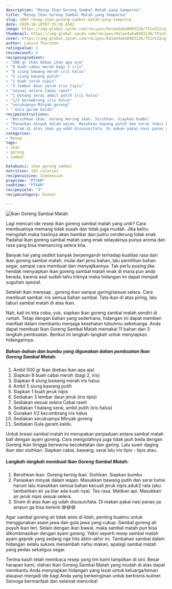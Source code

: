 ```yaml
---
description: "Resep Ikan Goreng Sambal Matah yang Sempurna"
title: "Resep Ikan Goreng Sambal Matah yang Sempurna"
slug: 1007-resep-ikan-goreng-sambal-matah-yang-sempurna
date: 2020-10-10T07:35:50.450Z
image: https://img-global.cpcdn.com/recipes/0a1ae4a6a0983136/751x532cq70/ikan-goreng-sambal-matah-foto-resep-utama.jpg
thumbnail: https://img-global.cpcdn.com/recipes/0a1ae4a6a0983136/751x532cq70/ikan-goreng-sambal-matah-foto-resep-utama.jpg
cover: https://img-global.cpcdn.com/recipes/0a1ae4a6a0983136/751x532cq70/ikan-goreng-sambal-matah-foto-resep-utama.jpg
author: Louisa Thornton
ratingvalue: 3
reviewcount: 6
recipeingredient:
- "500 gr Ikan bebas ikan apa aja"
- "8 buah cabai merah bagi 2 iris"
- "8 siung bawang merah iris halus"
- "5 siung bawang putih"
- "1 buah jeruk nipis"
- "3 lembar daun jeruk iris tipis"
- "sesuai selera Cabai rawit"
- "1 batang serai ambil putih iris halus"
- "1/2 kecombrang iris halus"
- "secukupnya Minyak goreng"
- " Gula garam kaldu"
recipeinstructions:
- "Bersihkan ikan. Goreng kering ikan. Sisihkan. Siapkan bumbu"
- "Panaskan minyak dalam wajan. Masukkan bawang putih dan serai tumis harum lalu masukkan semua bahan kecuali jeruk nipis.aduk2 rata (aku tambahkan air ya biar ada kuah nya). Tes rasa. Matikan api. Masukkan air jeruk nipis sesuai selera."
- "Siram di atas ikan yg udah disusun/tata. Di makan pakai nasi panas ya ampun ga bisa berenti 😅😅😅"
categories:
- Resep
tags:
- ikan
- goreng
- sambal

katakunci: ikan goreng sambal 
nutrition: 183 calories
recipecuisine: Indonesian
preptime: "PT26M"
cooktime: "PT46M"
recipeyield: "3"
recipecategory: Dinner

---
```



![Ikan Goreng Sambal Matah](https://img-global.cpcdn.com/recipes/0a1ae4a6a0983136/751x532cq70/ikan-goreng-sambal-matah-foto-resep-utama.jpg)

Lagi mencari ide resep ikan goreng sambal matah yang unik? Cara membuatnya memang tidak susah dan tidak juga mudah. Jika keliru mengolah maka hasilnya akan hambar dan justru cenderung tidak enak. Padahal ikan goreng sambal matah yang enak selayaknya punya aroma dan rasa yang bisa memancing selera kita.

Banyak hal yang sedikit banyak berpengaruh terhadap kualitas rasa dari ikan goreng sambal matah, mulai dari jenis bahan, lalu pemilihan bahan segar, sampai cara membuat dan menyajikannya. Tak perlu pusing jika hendak menyiapkan ikan goreng sambal matah enak di mana pun anda berada, karena asal sudah tahu triknya maka hidangan ini dapat menjadi suguhan spesial.

Setelah ikan meresap , goreng ikan sampai garing/sesuai selera. Cara membuat sambal: iris semua bahan sambal. Tata ikan di atas piring, lalu taburi sambal matah di atas ikan.


Nah, kali ini kita coba, yuk, siapkan ikan goreng sambal matah sendiri di rumah. Tetap dengan bahan yang sederhana, hidangan ini dapat memberi manfaat dalam membantu menjaga kesehatan tubuhmu sekeluarga. Anda dapat membuat Ikan Goreng Sambal Matah memakai 11 bahan dan 3 langkah pembuatan. Berikut ini langkah-langkah untuk menyiapkan hidangannya.

<!--inarticleads1-->

##### Bahan-bahan dan bumbu yang digunakan dalam pembuatan Ikan Goreng Sambal Matah:

1. Ambil 500 gr Ikan (bebas ikan apa aja)
1. Siapkan 8 buah cabai merah (bagi 2, iris)
1. Siapkan 8 siung bawang merah iris halus
1. Ambil 5 siung bawang putih
1. Siapkan 1 buah jeruk nipis
1. Sediakan 3 lembar daun jeruk (iris tipis)
1. Sediakan sesuai selera Cabai rawit
1. Sediakan 1 batang serai, ambil putih (iris halus)
1. Gunakan 1/2 kecombrang iris halus
1. Sediakan secukupnya Minyak goreng
1. Sediakan  Gula garam kaldu


Untuk kreasi sambal matah ini merupakan perpaduan antara sambal matah bali dengan ayam goreng. Cara mengolahnya juga tidak jauh beda dengan Goreng ikan hingga berwarna kecokelatan dan garing. Lalu suwir daging ikan dan sisihkan. Siapkan cabai, bawang, serai lalu iris tipis - tipis atau. 

<!--inarticleads2-->

##### Langkah-langkah membuat Ikan Goreng Sambal Matah:

1. Bersihkan ikan. Goreng kering ikan. Sisihkan. Siapkan bumbu
1. Panaskan minyak dalam wajan. Masukkan bawang putih dan serai tumis harum lalu masukkan semua bahan kecuali jeruk nipis.aduk2 rata (aku tambahkan air ya biar ada kuah nya). Tes rasa. Matikan api. Masukkan air jeruk nipis sesuai selera.
1. Siram di atas ikan yg udah disusun/tata. Di makan pakai nasi panas ya ampun ga bisa berenti 😅😅😅


Agar sambal goreng ati tidak amis di lidah, penting buatmu untuk menggunakan asam jawa dan gula jawa yang cukup. Sambal goreng ati puyuh ikan teri. Selain dengan ikan bawal, maka sambal matah pun bisa dikombinasikan dengan ayam goreng. Yakni seperti resep sambal matah ayam geprek yang sedang nge hits akhir-akhir ini. Tambahan sambal dalam hidangan selalu sukses menambah nafsu makan, apalagi sambal matah yang pedas sekaligus segar. 

Terima kasih telah membaca resep yang tim kami tampilkan di sini. Besar harapan kami, olahan Ikan Goreng Sambal Matah yang mudah di atas dapat membantu Anda menyiapkan hidangan yang lezat untuk keluarga/teman ataupun menjadi ide bagi Anda yang berkeinginan untuk berbisnis kuliner. Semoga bermanfaat dan selamat mencoba!
